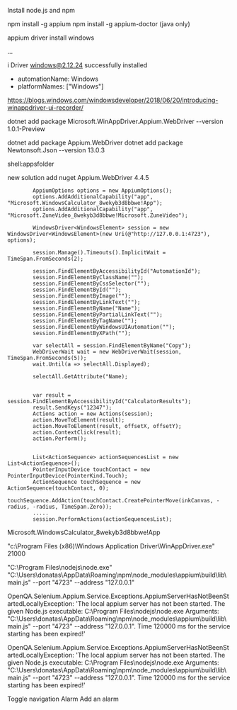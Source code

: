 Install node.js and npm

npm install -g appium
npm install -g appium-doctor (java only)



appium driver install windows

...

i Driver windows@2.12.24 successfully installed
- automationName: Windows
- platformNames: ["Windows"]

https://blogs.windows.com/windowsdeveloper/2018/06/20/introducing-winappdriver-ui-recorder/

dotnet add package Microsoft.WinAppDriver.Appium.WebDriver --version 1.0.1-Preview

dotnet add package Appium.WebDriver
dotnet add package Newtonsoft.Json --version 13.0.3


shell:appsfolder

new solution
add nuget Appium.WebDriver 4.4.5

            AppiumOptions options = new AppiumOptions();
            options.AddAdditionalCapability("app", "Microsoft.WindowsCalculator_8wekyb3d8bbwe!App");
            options.AddAdditionalCapability("app", "Microsoft.ZuneVideo_8wekyb3d8bbwe!Microsoft.ZuneVideo");

            WindowsDriver<WindowsElement> session = new WindowsDriver<WindowsElement>(new Uri(@"http://127.0.0.1:4723"), options);

            session.Manage().Timeouts().ImplicitWait = TimeSpan.FromSeconds(2);

            session.FindElementByAccessibilityId("AutomationId");
            session.FindElementByClassName("");
            session.FindElementByCssSelector("");
            session.FindElementById("");
            session.FindElementByImage("");
            session.FindElementByLinkText("");
            session.FindElementByName("Name");
            session.FindElementByPartialLinkText("");
            session.FindElementByTagName("");
            session.FindElementByWindowsUIAutomation("");
            session.FindElementByXPath("");

            var selectAll = session.FindElementByName("Copy");
            WebDriverWait wait = new WebDriverWait(session, TimeSpan.FromSeconds(5));
            wait.Until(a => selectAll.Displayed);

            selectAll.GetAttribute("Name);


            var result = session.FindElementByAccessibilityId("CalculatorResults");
            result.SendKeys("12347");
            Actions action = new Actions(session);
            action.MoveToElement(result);
            action.MoveToElement(result, offsetX, offsetY);
            action.ContextClick(result);
            action.Perform();


            List<ActionSequence> actionSequencesList = new List<ActionSequence>();
            PointerInputDevice touchContact = new PointerInputDevice(PointerKind.Touch);
            ActionSequence touchSequence = new ActionSequence(touchContact, 0);
            touchSequence.AddAction(touchContact.CreatePointerMove(inkCanvas, -radius, -radius, TimeSpan.Zero));
            .....
            session.PerformActions(actionSequencesList);




Microsoft.WindowsCalculator_8wekyb3d8bbwe!App


"c:\Program Files (x86)\Windows Application Driver\WinAppDriver.exe" 21000

"C:\Program Files\nodejs\node.exe" "C:\Users\donatas\AppData\Roaming\npm\node_modules\appium\build\lib\main.js" --port "4723" --address "127.0.0.1"



OpenQA.Selenium.Appium.Service.Exceptions.AppiumServerHasNotBeenStartedLocallyException: 'The local appium server has not been started. The given Node.js executable: C:\Program Files\nodejs\node.exe Arguments: "C:\Users\donatas\AppData\Roaming\npm\node_modules\appium\build\lib\main.js" --port "4723" --address "127.0.0.1". 
Time 120000 ms for the service starting has been expired!'


OpenQA.Selenium.Appium.Service.Exceptions.AppiumServerHasNotBeenStartedLocallyException: 'The local appium server has not been started. The given Node.js executable: C:\Program Files\nodejs\node.exe Arguments: "C:\Users\donatas\AppData\Roaming\npm\node_modules\appium\build\lib\main.js" --port "4723" --address "127.0.0.1". 
Time 120000 ms for the service starting has been expired!'



Toggle navigation
Alarm
Add an alarm